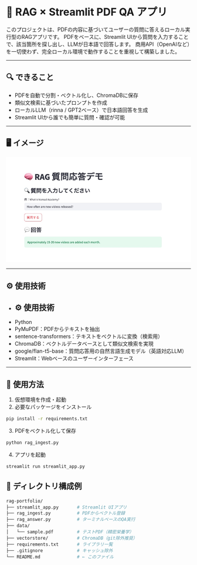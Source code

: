 # 🧠 RAG × Streamlit PDF QA アプリ

このプロジェクトは、PDFの内容に基づいてユーザーの質問に答えるローカル実行型のRAGアプリです。
PDFをベースに、Streamlit UIから質問を入力することで、該当箇所を探し出し、LLMが日本語で回答します。
商用API（OpenAIなど）を一切使わず、完全ローカル環境で動作することを重視して構築しました。

---

## 🔍 できること

- PDFを自動で分割・ベクトル化し、ChromaDBに保存
- 類似文検索に基づいたプロンプトを作成
- ローカルLLM（rinna / GPT2ベース）で日本語回答を生成
- Streamlit UIから誰でも簡単に質問・確認が可能

---

## 🖥 イメージ

![screenshot](./images/screenshot.png)

---

## ⚙️ 使用技術

- ## ⚙️ 使用技術
- Python
- PyMuPDF：PDFからテキストを抽出
- sentence-transformers：テキストをベクトルに変換（検索用）
- ChromaDB：ベクトルデータベースとして類似文検索を実現
- google/flan-t5-base：質問応答用の自然言語生成モデル（英語対応LLM）
- Streamlit：Webベースのユーザーインターフェース

---

## 📝 使用方法

1. 仮想環境を作成・起動  
2. 必要なパッケージをインストール

```bash
pip install -r requirements.txt
```

3. PDFをベクトル化して保存
```bash
python rag_ingest.py
```
4. アプリを起動
```bash
streamlit run streamlit_app.py
```

## 📁 ディレクトリ構成例
```bash
rag-portfolio/
├── streamlit_app.py       # Streamlit UIアプリ
├── rag_ingest.py          # PDFからベクトル登録
├── rag_answer.py          # ターミナルベースのQA実行
├── data/
│   └── sample.pdf         # テストPDF（精密栄養学）
├── vectorstore/           # ChromaDB（git除外推奨）
├── requirements.txt       # ライブラリ一覧
├── .gitignore             # キャッシュ除外
└── README.md              # ← このファイル

```
